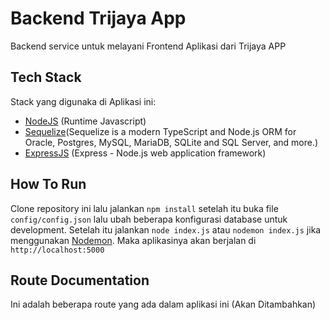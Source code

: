 # Backend Trijaya App

Backend service untuk melayani Frontend Aplikasi dari Trijaya APP


## Tech Stack

Stack yang digunaka di Aplikasi ini: 

 - [NodeJS](nodejs.org) (Runtime Javascript)
 - [Sequelize](https://sequelize.org/)(Sequelize is a modern TypeScript and Node.js ORM for Oracle, Postgres, MySQL, MariaDB, SQLite and SQL Server, and more.)
 - [ExpressJS](https://expressjs.com/) (Express - Node.js web application framework)

## How To Run

Clone repository ini lalu jalankan `npm install` setelah itu buka file `config/config.json` lalu ubah beberapa konfigurasi database untuk development. Setelah itu jalankan `node index.js` atau  `nodemon index.js` jika menggunakan [Nodemon](https://www.npmjs.com/package/nodemon). Maka aplikasinya akan berjalan di `http://localhost:5000`

## Route Documentation
Ini adalah beberapa route yang ada dalam aplikasi ini (Akan Ditambahkan)
